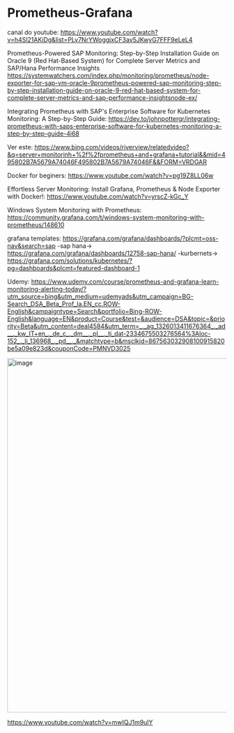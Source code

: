 # Prometheus-Grafana

canal do youtube: https://www.youtube.com/watch?v=h4Sl21AKiDg&list=PLy7NrYWoggjxCF3av5JKwyG7FFF9eLeL4

Prometheus-Powered SAP Monitoring: Step-by-Step Installation Guide on Oracle 9 (Red Hat-Based System) for Complete Server Metrics and SAP/Hana Performance Insights
https://systemwatchers.com/index.php/monitoring/prometheus/node-exporter-for-sap-vm-oracle-9prometheus-powered-sap-monitoring-step-by-step-installation-guide-on-oracle-9-red-hat-based-system-for-complete-server-metrics-and-sap-performance-insightsnode-ex/

Integrating Prometheus with SAP's Enterprise Software for Kubernetes Monitoring: A Step-by-Step Guide: 
https://dev.to/johnpottergr/integrating-prometheus-with-saps-enterprise-software-for-kubernetes-monitoring-a-step-by-step-guide-4i68

Ver este: 
https://www.bing.com/videos/riverview/relatedvideo?&q=server+monitorinh+%2f%2fprometheus+and+grafana+tutorial&&mid=495802B7A5679A74046F495802B7A5679A74046F&&FORM=VRDGAR

Docker for beginers: 
https://www.youtube.com/watch?v=pg19Z8LL06w

Effortless Server Monitoring: Install Grafana, Prometheus & Node Exporter with Docker!: 
https://www.youtube.com/watch?v=yrscZ-kGc_Y

Windows System Monitoring with Prometheus:
https://community.grafana.com/t/windows-system-monitoring-with-prometheus/148610

grafana templates: https://grafana.com/grafana/dashboards/?plcmt=oss-nav&search=sap
-sap hana-> https://grafana.com/grafana/dashboards/12758-sap-hana/
-kurbernets-> https://grafana.com/solutions/kubernetes/?pg=dashboards&plcmt=featured-dashboard-1

Udemy:
https://www.udemy.com/course/prometheus-and-grafana-learn-monitoring-alerting-today/?utm_source=bing&utm_medium=udemyads&utm_campaign=BG-Search_DSA_Beta_Prof_la.EN_cc.ROW-English&campaigntype=Search&portfolio=Bing-ROW-English&language=EN&product=Course&test=&audience=DSA&topic=&priority=Beta&utm_content=deal4584&utm_term=_._ag_1326013411676364_._ad__._kw_IT+en_._de_c_._dm__._pl__._ti_dat-2334675503276564%3Aloc-152_._li_136968_._pd__._&matchtype=b&msclkid=867563032908100915820be5a09e823d&couponCode=PMNVD3025


<img width="1351" height="811" alt="image" src="https://github.com/user-attachments/assets/412efb05-d9a7-4054-b82e-5aabd7f5dd30" />

https://www.youtube.com/watch?v=mwIQJ1m9ulY


